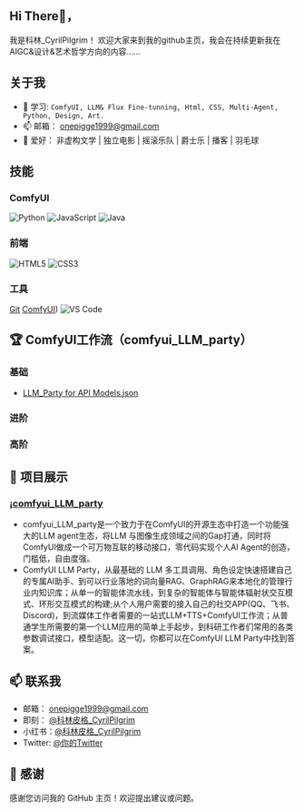 ## Hi There👋，
我是科林_CyrilPilgrim！
欢迎大家来到我的github主页，我会在持续更新我在AIGC&设计&艺术哲学方向的内容......

## 关于我
- 🥸 学习: `ComfyUI, LLM& Flux Fine-tunning, Html, CSS, Multi-Agent, Python, Design, Art. `
- 📫 邮箱： onepigge1999@gmail.com
- 🙌 爱好： 非虚构文学 | 独立电影 | 摇滚乐队 | 爵士乐 | 播客 | 羽毛球

## 技能
### ComfyUI
![Python](https://img.shields.io/badge/Python-3776AB?style=flat&logo=python&logoColor=white)
![JavaScript](https://img.shields.io/badge/JavaScript-323330?style=flat&logo=javascript&logoColor=F7DF1E)
![Java](https://img.shields.io/badge/Java-007396?style=flat&logo=java&logoColor=white)

### 前端
![HTML5](https://img.shields.io/badge/HTML5-E34F26?style=flat&logo=html5&logoColor=white)
![CSS3](https://img.shields.io/badge/CSS3-1572B6?style=flat&logo=css3&logoColor=white)


### 工具
[Git](https://img.shields.io/badge/Git-F05032?style=flat&logo=git&logoColor=white)
[ComfyUI](https://github.com/comfyanonymous/ComfyUI))
![VS Code](https://img.shields.io/badge/VS%20Code-007ACC?style=flat&logo=visual%20studio%20code&logoColor=white)

## 🏆 ComfyUI工作流（comfyui_LLM_party）
### 基础
- [LLM_Party for API Models.json](https://github.com/heshengtao/comfyui_LLM_party/blob/main/workflow_tutorial/LLM_Party%20for%20API%20Models.json)
### 进阶

### 高阶


## 💼 项目展示
### ¡[comfyui_LLM_party](https://github.com/heshengtao/comfyui_LLM_party)
- comfyui_LLM_party是一个致力于在ComfyUI的开源生态中打造一个功能强大的LLM agent生态，将LLM 与图像生成领域之间的Gap打通，同时将ComfyUI做成一个可万物互联的移动接口，零代码实现个人AI Agent的创造，门槛低，自由度强。
- ComfyUI LLM Party，从最基础的 LLM 多工具调用、角色设定快速搭建自己的专属AI助手、到可以行业落地的词向量RAG、GraphRAG来本地化的管理行业内知识库；从单一的智能体流水线，到复杂的智能体与智能体辐射状交互模式、环形交互模式的构建;从个人用户需要的接入自己的社交APP(QQ、飞书、Discord)，到流媒体工作者需要的一站式LLM+TTS+ComfyUI工作流；从普通学生所需要的第一个LLM应用的简单上手起步，到科研工作者们常用的各类参数调试接口，模型适配。这一切，你都可以在ComfyUI LLM Party中找到答案。


## 📫 联系我
- 邮箱： onepigge1999@gmail.com
- 即刻： [@科林皮格_CyrilPilgrim](https://okjk.co/UCxTwY)
- 小红书：[@科林皮格_CyrilPilgrim](https://www.xiaohongshu.com/user/profile/627deacf0000000021027c38)
- Twitter: [@你的Twitter](https://twitter.com/你的用户名)

## 🤝 感谢
感谢您访问我的 GitHub 主页！欢迎提出建议或问题。



